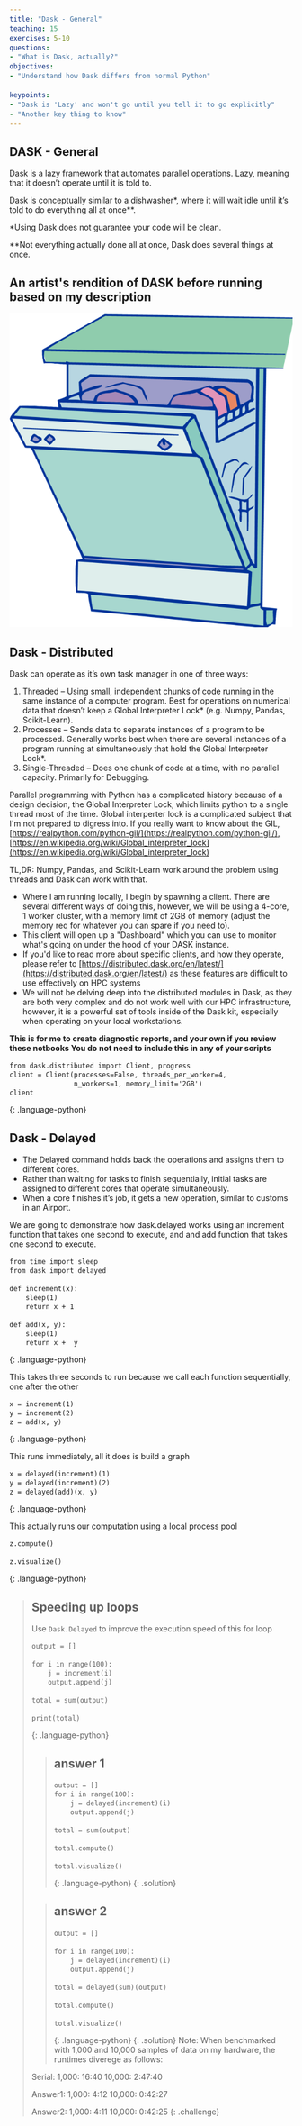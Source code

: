 ```yaml
---
title: "Dask - General"
teaching: 15
exercises: 5-10
questions:
- "What is Dask, actually?"
objectives:
- "Understand how Dask differs from normal Python"

keypoints: 
- "Dask is 'Lazy' and won't go until you tell it to go explicitly"
- "Another key thing to know"
---
```


## DASK - General

Dask is a lazy framework that automates parallel operations. Lazy, meaning that it doesn’t operate until it is told to.

Dask is conceptually similar to a dishwasher\*, where it will wait idle until it’s told to do everything all at once**.

*Using Dask does not guarantee your code will be clean.

**Not everything actually done all at once, Dask does several things at once.

## An artist's rendition of DASK before running based on my description
![](../fig/Picture1.png)

## Dask - Distributed

Dask can operate as it’s own task manager in one of three ways:
1. Threaded – Using small, independent chunks of code running in the same instance of a computer program. Best for operations on numerical data that doesn’t keep a Global Interpreter Lock* (e.g. Numpy, Pandas, Scikit-Learn).
2. Processes – Sends data to separate instances of a program to be processed.  Generally works best when there are several instances of a program running at simultaneously that hold the Global Interpreter Lock*.
3. Single-Threaded – Does one chunk of code at a time, with no parallel capacity. Primarily for Debugging.

Parallel programming with Python has a complicated history because of a design decision, the Global Interpreter Lock, which limits python to a single thread most of the time. Global interperter lock is a complicated subject that I'm not prepared to digress into. If you really want to know about the GIL, [https://realpython.com/python-gil/](https://realpython.com/python-gil/), [https://en.wikipedia.org/wiki/Global_interpreter_lock](https://en.wikipedia.org/wiki/Global_interpreter_lock)

TL,DR:  Numpy, Pandas, and Scikit-Learn work around the problem using threads and Dask can work with that.

* Where I am running locally, I begin by spawning a client.  There are several different ways of doing this, however, we will be using a 4-core, 1 worker cluster, with a memory limit of 2GB of memory (adjust the memory req for whatever you can spare if you need to).
* This client will open up a "Dashboard" which you can use to monitor what's going on under the hood of your DASK instance.
* If you'd like to read more about specific clients, and how they operate, please refer to [https://distributed.dask.org/en/latest/](https://distributed.dask.org/en/latest/) as these features are difficult to use effectively on HPC systems
* We will not be delving deep into the distributed modules in Dask, as they are both very complex and do not work well with our HPC infrastructure, however, it is a powerful set of tools inside of the Dask kit, especially when operating on your local workstations.

**This is for me to create diagnostic reports, and your own if you review these notbooks 
You do not need to include this in any of your scripts**

~~~
from dask.distributed import Client, progress
client = Client(processes=False, threads_per_worker=4,
                n_workers=1, memory_limit='2GB')
client
~~~
{: .language-python}

## Dask - Delayed

* The Delayed command holds back the operations and assigns them to different cores.
* Rather than waiting for tasks to finish sequentially, initial tasks are assigned to different cores that operate simultaneously. 
* When a core finishes it’s job, it gets a new operation, similar to customs in an Airport.

We are going to demonstrate how dask.delayed works using an increment function that takes one second to execute, and and add function that takes one second to execute.

~~~
from time import sleep
from dask import delayed

def increment(x):
    sleep(1)
    return x + 1

def add(x, y):   
    sleep(1)
    return x +  y
~~~
{: .language-python}

This takes three seconds to run because we call each function sequentially, one after the other

~~~
x = increment(1)
y = increment(2)
z = add(x, y)
~~~
{: .language-python}

This runs immediately, all it does is build a graph

~~~
x = delayed(increment)(1)
y = delayed(increment)(2)
z = delayed(add)(x, y)
~~~
{: .language-python}

This actually runs our computation using a local process pool

~~~
z.compute()

z.visualize()
~~~
{: .language-python}

> ## Speeding up loops
>
> Use `Dask.Delayed` to improve the execution speed of this for loop
> ~~~
> output = []
> 
> for i in range(100):
>     j = increment(i)
>     output.append(j)
> 
> total = sum(output)
>     
> print(total)
> 
> ~~~
> {: .language-python}
> > ## answer 1
> > ~~~
> > output = []
> > for i in range(100):
> >     j = delayed(increment)(i)
> >     output.append(j)
> > 
> > total = sum(output)
> > 
> > total.compute()
> > 
> > total.visualize()
> > 
> > ~~~
> > {: .language-python}
> {: .solution}
> 
> > ## answer 2
> > ~~~
> > output = []
> > 
> > for i in range(100):
> >     j = delayed(increment)(i)
> >     output.append(j)
> >     
> > total = delayed(sum)(output)
> >     
> > total.compute()
> > 
> > total.visualize()
> > ~~~
> > {: .language-python}
> {: .solution}
> Note: When benchmarked with 1,000 and 10,000 samples of data on my hardware, the runtimes diverege as follows:
> 
> Serial:       1,000: 16:40       10,000: 2:47:40
> 
> Answer1:      1,000:  4:12       10,000: 0:42:27
> 
> Answer2:      1,000:  4:11       10,000: 0:42:25
{: .challenge}
